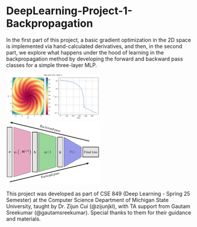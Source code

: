 # DeepLearning-Project-1-Backpropagation
In the first part of this project, a basic gradient optimization in the 2D space is implemented via hand-calculated derivatives, and then, in the second part, we explore what happens under the hood of learning in the backpropagation method by developing the forward and backward pass classes for a simple three-layer MLP.

<img src="results/q1_0.01_1.png" alt="Architecture Diagram" width="50%"/>
<img src="results/Forward-Backward-Pass.png" alt="Architecture Diagram" width="50%"/>

This project was developed as part of CSE 849 (Deep Learning - Spring 25 Semester) at the Computer Science Department of Michigan State University, taught by Dr. Zijun Cui (@zijunjkl), with TA support from Gautam Sreekumar (@gautamsreekumar). Special thanks to them for their guidance and materials.
